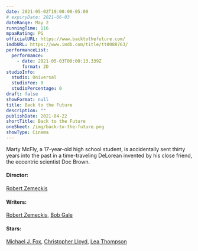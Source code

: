 ```yaml
---
date: 2021-05-02T19:00:00-05:00
# expiryDate: 2021-06-03
dateRange: May 2
runningTime: 116
mpaaRating: PG
officialURL: https://www.backtothefuture.com/
imdbURL: https://www.imdb.com/title/tt0088763/
performanceList:
  performance:
    - date: 2021-05-03T00:00:13.339Z
      format: 2D
studioInfo:
  studio: Universal
  studioFee: 0
  studioPercentage: 0
draft: false
showFormat: null
title: Back to the Future
description: ""
publishDate: 2021-04-22
shortTitle: Back to the Future
oneSheet: /img/back-to-the-future.png
showType: Cinema
---
```

Marty McFly, a 17-year-old high school student, is accidentally sent thirty years into the past in a time-traveling DeLorean invented by his close friend, the eccentric scientist Doc Brown.

#### Director:

[Robert Zemeckis](https://www.imdb.com/name/nm0000709/?ref_=tt_ov_dr)

#### Writers:

[Robert Zemeckis](https://www.imdb.com/name/nm0000709/?ref_=tt_ov_wr), [Bob Gale](https://www.imdb.com/name/nm0301826/?ref_=tt_ov_wr)

#### Stars:

[Michael J. Fox](https://www.imdb.com/name/nm0000150/?ref_=tt_ov_st_sm), [Christopher Lloyd](https://www.imdb.com/name/nm0000502/?ref_=tt_ov_st_sm), [Lea Thompson](https://www.imdb.com/name/nm0000670/?ref_=tt_ov_st_sm)
